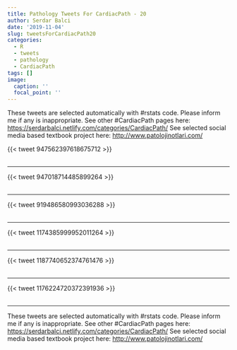 ```yaml
---
title: Pathology Tweets For CardiacPath - 20
author: Serdar Balci
date: '2019-11-04'
slug: tweetsForCardiacPath20
categories:
  - R
  - tweets
  - pathology
  - CardiacPath
tags: []
image:
  caption: ''
  focal_point: ''
---
```



These tweets are selected automatically with #rstats code. Please inform me if any is inappropriate.
See other #CardiacPath pages here: https://serdarbalci.netlify.com/categories/CardiacPath/ 
See selected social media based textbook project here: http://www.patolojinotlari.com/

{{< tweet 947562397618675712 >}}
<br>
<br>
<hr>
{{< tweet 947018714485899264 >}}
<br>
<br>
<hr>
{{< tweet 919486580993036288 >}}
<br>
<br>
<hr>
{{< tweet 1174385999952011264 >}}
<br>
<br>
<hr>
{{< tweet 1187740652374761476 >}}
<br>
<br>
<hr>
{{< tweet 1176224720372391936 >}}
<br>
<br>
<hr>


These tweets are selected automatically with #rstats code. Please inform me if any is inappropriate.
See other #CardiacPath pages here: https://serdarbalci.netlify.com/categories/CardiacPath/ 
See selected social media based textbook project here: http://www.patolojinotlari.com/
